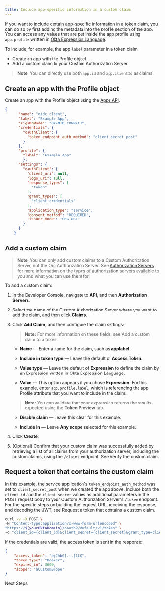 ```yaml
---
title: Include app-specific information in a custom claim
---
```


If you want to include certain app-specific information in a token claim, you can do so by first adding the metadata into the profile section of the app. You can access any values that are put inside the app profile using `app.profile` written in [Okta Expression Language](/docs/reference/okta-expression-language/).

To include, for example, the app `label` parameter in a token claim:

* Create an app with the Profile object.
* Add a custom claim to your Custom Authorization Server.

> **Note:** You can directly use both `app.id` and `app.clientId` as claims.

## Create an app with the Profile object

Create an app with the Profile object using the [Apps API](/docs/reference/api/apps/).

```JSON
{
      "name": "oidc_client",
      "label": "Example App",
      "signOnMode": "OPENID_CONNECT",
      "credentials": {
        "oauthClient": {
          "token_endpoint_auth_method": "client_secret_post"
        }
      },
      "profile": {
        "label": "Example App"
        },
      "settings": {
        "oauthClient": {
          "client_uri": null,
          "logo_uri": null,
          "response_types": [
            "token"
          ],
          "grant_types": [
            "client_credentials"
          ],
          "application_type": "service",
          "consent_method": "REQUIRED",
          "issuer_mode": "ORG_URL"
        }
      }
    }
```

## Add a custom claim

> **Note:** You can only add custom claims to a Custom Authorization Server, not the Org Authorization Server. See [Authorization Servers](/docs/guides/customize-authz-server/overview/) for more information on the types of authorization servers available to you and what you can use them for.

To add a custom claim:

1. In the Developer Console, navigate to **API**, and then **Authorization Servers**.

2. Select the name of the Custom Authorization Server where you want to add the claim, and then click **Claims**.

3. Click **Add Claim**, and then configure the claim settings:

    > **Note:** For more information on these fields, see <GuideLink link="../add-custom-claim">Add a custom claim to a token</GuideLink>.

    * **Name** &mdash; Enter a name for the claim, such as **applabel**.

    * **Include in token type** &mdash; Leave the default of **Access Token**.

    * **Value type** &mdash; Leave the default of **Expression** to define the claim by an Expression written in Okta Expression Language.

    * **Value** &mdash; This option appears if you chose **Expression**. For this example, enter `app.profile.label`, which is referencing the app Profile attribute that you want to include in the claim.

    > **Note:** You can validate that your expression returns the results expected using the **Token Preview** tab.

    * **Disable claim** &mdash; Leave this clear for this example.

    * **Include in** &mdash; Leave **Any scope** selected for this example.

4. Click **Create**.

5. (Optional) Confirm that your custom claim was successfully added by retrieving a list of all claims from your authorization server, including the custom claims, using the `/claims` endpoint. See <GuideLink link="../add-custom-claim/#verify-the-custom-claim">Verify the custom claim</GuideLink>.

## Request a token that contains the custom claim

In this example, the service application's `token_endpoint_auth_method` was set to `client_secret_post` when we created the app above. Include both the `client_id` and the `client_secret` values as additional parameters in the POST request body to your Custom Authorization Server's `/token` endpoint. For the specific steps on building the request URL, receiving the response, and decoding the JWT, see <GuideLink link="../request-token-claim">Request a token that contains a custom claim</GuideLink>.

```BASH
curl -v -X POST \
-H "Content-type:application/x-www-form-urlencoded" \
"https://${yourOktaDomain}/oauth2/default/v1/token" \
-d "client_id={client_id}&client_secret={client_secret}&grant_type=client_credentials&scope=aCustomScope"
```

If the credentials are valid, the access token is sent in the response:

```JSON
{
    "access_token": "eyJhbG[...]1LQ",
    "token_type": "Bearer",
    "expires_in": 3600,
    "scope": "aCustomScope"
}
```
<NextSectionLink>Next Steps</NextSectionLink>
